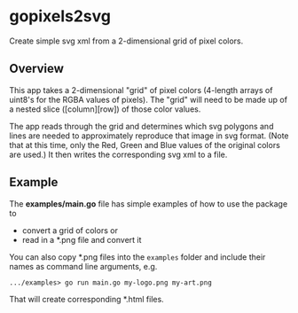 # gopixels2svg

Create simple svg xml from a 2-dimensional grid of pixel colors.

## Overview ##
This app takes a 2-dimensional "grid" of pixel colors (4-length arrays of uint8's for the RGBA values of pixels). 
The "grid" will need to be made up of a nested slice ([column][row]) of those color values.

The app reads through the grid and determines which svg polygons and lines are needed to approximately reproduce 
that image in svg format. (Note that at this time, only the Red, Green and Blue values of the original colors are used.)
It then writes the corresponding svg xml to a file.

## Example ##
The **examples/main.go** file has simple examples of how to use the package to 
 - convert a grid of colors or
 - read in a *.png file and convert it
  
You can also copy *.png files into the `examples` folder and include their names as command line arguments, e.g.
  
   `.../examples> go run main.go my-logo.png my-art.png`
  
That will create corresponding *.html files.

